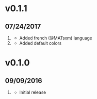 # v0.1.1
## 07/24/2017

1. [](#improved)
    * Added french (@MATsxm) language
1. [](#improved)
    * Added default colors

# v0.1.0
##  09/09/2016

1. [](#new)
    * Initial release
